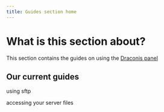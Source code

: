```yaml
---
title: Guides section home
---
```


# What is this section about?

This section contains the guides on using the [Draconis panel](https://panel.dragonschildhosting.net)

## Our current guides

using sftp

accessing your server files